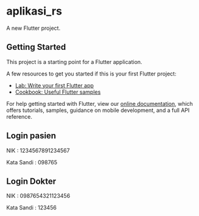 # aplikasi_rs

A new Flutter project.

## Getting Started

This project is a starting point for a Flutter application.

A few resources to get you started if this is your first Flutter project:

- [Lab: Write your first Flutter app](https://flutter.dev/docs/get-started/codelab)
- [Cookbook: Useful Flutter samples](https://flutter.dev/docs/cookbook)

For help getting started with Flutter, view our
[online documentation](https://flutter.dev/docs), which offers tutorials,
samples, guidance on mobile development, and a full API reference.

## Login pasien 
NIK         : 1234567891234567

Kata Sandi  : 098765

## Login Dokter
NIK         : 0987654321123456

Kata Sandi  : 123456
